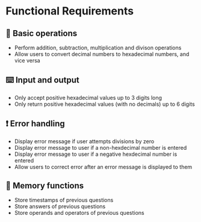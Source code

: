 # Functional Requirements

## 🧮 Basic operations
- Perform addition, subtraction, multiplication and divison operations
- Allow users to convert decimal numbers to hexadecimal numbers, and vice versa

## ⌨️ Input and output
- Only accept positive hexadecimal values up to 3 digits long
- Only return positive hexadecimal values (with no decimals) up to 6 digits

## ❗ Error handling
- Display error message if user attempts divisions by zero
- Display error message to user if a non-hexdecimal number is entered
- Display error message to user if a negative hexdecimal number is entered
- Allow users to correct error after an error message is displayed to them

## 🧠 Memory functions
- Store timestamps of previous questions
- Store answers of previous questions
- Store operands and operators of previous questions
